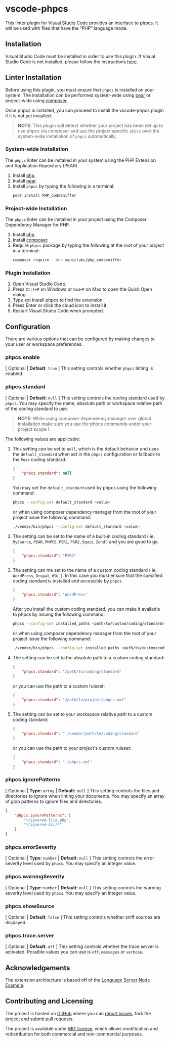 # vscode-phpcs

This linter plugin for [Visual Studio Code](https://code.visualstudio.com/) provides an interface to [phpcs](http://pear.php.net/package/PHP_CodeSniffer/). It will be used with files that have the “PHP” language mode.

## Installation

Visual Studio Code must be installed in order to use this plugin. If Visual Studio Code is not installed, please follow the instructions [here](https://code.visualstudio.com/Docs/editor/setup).

## Linter Installation

Before using this plugin, you must ensure that `phpcs` is installed on your system. The installation can be performed system-wide using [pear](http://pear.php.net/) or project-wide using [composer](https://getcomposer.org/).

Once phpcs is installed, you can proceed to install the vscode-phpcs plugin if it is not yet installed.

> **NOTE:** This plugin will detect whether your project has been set up to use phpcs via composer and use the project specific `phpcs` over the system-wide installation of `phpcs` automatically.

### System-wide Installation

The `phpcs` linter can be installed in your system using the PHP Extension and Application Repository (PEAR).

1. Install [php](http://php.net).
2. Install [pear](http://pear.php.net).
3. Install `phpcs` by typing the following in a terminal:
    ```bash
    pear install PHP_CodeSniffer
    ```

### Project-wide Installation

The `phpcs` linter can be installed in your project using the Composer Dependency Manager for PHP.

1. Install [php](http://php.net).
2. Install [composer](https://getcomposer.org/doc/00-intro.md).
3. Require `phpcs` package by typing the following at the root of your project in a terminal:
    ```bash
    composer require --dev squizlabs/php_codesniffer
    ```

### Plugin Installation

1. Open Visual Studio Code.
2. Press `Ctrl+P` on Windows or `Cmd+P` on Mac to open the Quick Open dialog.
3. Type ext install phpcs to find the extension.
4. Press Enter or click the cloud icon to install it.
5. Restart Visual Studio Code when prompted.

## Configuration

There are various options that can be configured by making changes to your user or workspace preferences.

### **phpcs.enable**

[ Optional | **Default**: `true` ]
This setting controls whether `phpcs` linting is enabled.

### **phpcs.standard**

[ Optional | **Default:** `null` ]
This setting controls the coding standard used by `phpcs`. You may specify the name, absolute path or workspace relative path of the coding standard to use.

> **NOTE:** While using composer dependency manager over global installation make sure you use the phpcs commands under your project scope !

The following values are applicable:

1. This setting can be set to `null`, which is the default behavior and uses the `default_standard` when set in the `phpcs` configuration or fallback to the `Pear` coding standard.
    ```json
    {
        "phpcs.standard": null
    }
    ```
    You may set the `default_standard` used by phpcs using the following command:
    ```bash
    phpcs --config-set default_standard <value>
    ```
    or when using composer dependency manager from the root of your project issue the following command:
    ```bash
    ./vendor/bin/phpcs --config-set default_standard <value>
    ```
2. The setting can be set to the name of a built-in coding standard ( ie. `MySource`, `PEAR`, `PHPCS`, `PSR1`, `PSR2`, `Squiz`, `Zend` ) and you are good to go.
    ```json
    {
        "phpcs.standard": "PSR2"
    }
    ```
3. The setting can me set to the name of a custom coding standard ( ie. `WordPress`, `Drupal`, etc. ). In this case you must ensure that the specified coding standard is installed and accessible by `phpcs`.
    ```json
    {
        "phpcs.standard": "WordPress"
    }
    ```
    After you install the custom coding standard, you can make it available to phpcs by issuing the following command:
    ```bash
    phpcs --config-set installed_paths <path/to/custom/coding/standard>
    ```
    or when using composer dependency manager from the root of your project issue the following command:
    ```bash
    ./vendor/bin/phpcs --config-set installed_paths <path/to/custom/coding/standard>
    ```
4. The setting can be set to the absolute path to a custom coding standard:
    ```json
    {
        "phpcs.standard": "/path/to/coding/standard"
    }
    ```
    or you can use the path to a custom ruleset:
    ```json
    {
        "phpcs.standard": "/path/to/project/phpcs.xml"
    }
    ```
5. The setting can be set to your workspace relative path to a custom coding standard:
    ```json
    {
        "phpcs.standard": "./vendor/path/to/coding/standard"
    }
    ```
    or you can use the path to your project's custom ruleset:
    ```json
    {
        "phpcs.standard": "./phpcs.xml"
    }
    ```

### **phpcs.ignorePatterns**

[ Optional | **Type:** `array` | **Default:** `null` ]
This setting controls the files and directories to ignore when linting your documents. You may specify an array of glob patterns to ignore files and directories.

```json
{
    "phpcs.ignorePatterns": [
        "*/ignored-file.php",
        "*/ignored-dir/*"
    ]
}
```

### **phpcs.errorSeverity**

[ Optional | **Type:** `number` | **Default:** `null` ]
This setting controls the error severity level used by `phpcs`. You may specify an integer value.

### **phpcs.warningSeverity**

[ Optional | **Type:** `number` | **Default:** `null` ]
This setting controls the warning severity level used by `phpcs`. You may specify an integer value.

### **phpcs.showSource**

[ Optional | **Default**: `false` ]
This setting controls whether sniff sources are displayed.

### **phpcs.trace.server**

[ Optional | **Default**: `off` ]
This setting controls whether the trace server is activated. Possible values you can use is `off`, `messages` or `verbose`.

## Acknowledgements

The extension architecture is based off of the [Language Server Node Example](https://github.com/Microsoft/vscode-languageserver-node-example).

## Contributing and Licensing

The project is hosted on [GitHub](https://github.com/ikappas/vscode-phpcs) where you can [report issues](https://github.com/ikappas/vscode-phpcs/issues), fork
the project and submit pull requests.

The project is available under [MIT license](https://github.com/ikappas/vscode-phpcs/blob/master/LICENSE.md), which allows modification and
redistribution for both commercial and non-commercial purposes.
